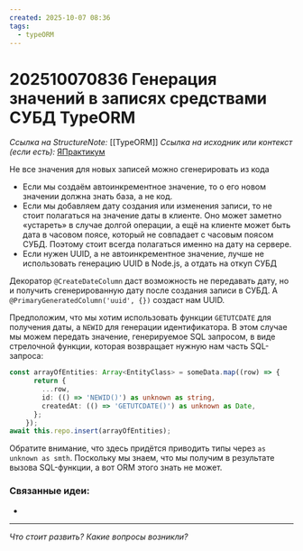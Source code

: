 ```yaml
---
created: 2025-10-07 08:36
tags:
  - typeORM
---
```

# 202510070836 Генерация значений в записях средствами СУБД TypeORM

*Ссылка на StructureNote:* [[TypeORM]]
*Ссылка на исходник или контекст (если есть):* [ЯПрактикум](https://practicum.yandex.ru/learn/backend-nodejs/courses/a4214ab0-2146-4152-b90e-651bf4c7ca5e/sprints/564244/topics/104f2765-a9c9-4617-8a5e-f21b675cf9b3/lessons/5674c491-8940-41ba-bf49-d6da1cbe2337/)

Не все значения для новых записей можно сгенерировать из кода

- Если мы создаём автоинкрементное значение, то о его новом значении должна знать база, а не код.
- Если мы добавляем дату создания или изменения записи, то не стоит полагаться на значение даты в клиенте. Оно может заметно «устареть» в случае долгой операции, а ещё на клиенте может быть дата в часовом поясе, который не совпадает с часовым поясом СУБД. Поэтому стоит всегда полагаться именно на дату на сервере.
- Если нужен UUID, а не автоинкрементное значение, лучше не использовать генерацию UUID в Node.js, а отдать на откуп СУБД

Декоратор `@CreateDateColumn` даст возможность не передавать дату, но и получить сгенерированную дату после создания записи в СУБД. А `@PrimaryGeneratedColumn('uuid', {})` создаст нам UUID.

Предположим, что мы хотим использовать функции `GETUTCDATE` для получения даты, а `NEWID` для генерации идентификатора. В этом случае мы можем передать значение, генерируемое SQL запросом, в виде стрелочной функции, которая возвращает нужную нам часть SQL-запроса:

```ts
const arrayOfEntities: Array<EntityClass> = someData.map((row) => {
      return {
        ...row,
        id: (() => 'NEWID()') as unknown as string,
        createdAt: (() => 'GETUTCDATE()') as unknown as Date,
      };
    });
await this.repo.insert(arrayOfEntities);
```

Обратите внимание, что здесь придётся приводить типы через `as unknown as smth`. Поскольку мы знаем, что мы получим в результате вызова SQL-функции, а вот ORM этого знать не может.

### Связанные идеи:

* 
---

*Что стоит развить? Какие вопросы возникли?*
